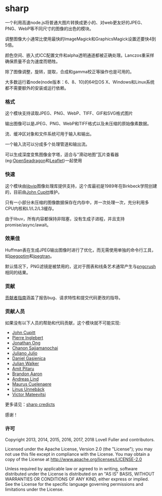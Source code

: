 # sharp

一个利用高速node.js将普通大图片转换成更小的、对web更友好的JPEG、PNG、WebP等不同尺寸的图像的出色的模块。

调整图像大小通常比使用最快的ImageMagick和GraphicsMagick设置还要快4到5倍。

颜色空间、嵌入式ICC配置文件和alpha透明通道都被正确处理。Lanczos重采样确保质量不会为速度而牺牲。

除了图像调整，旋转，提取，合成和gamma校正等操作也是可用的。

大多数运行着node(node版本：6、8、10)的64位OS X、Windows和Linux系统都不需要额外的安装或运行依赖。

### 格式

这个模块支持读取JPEG、PNG、WebP、TIFF、GIF和SVG格式图片 

输出图像可以是JPEG、PNG、WebP和TIFF格式以及未压缩的原始像素数据。

流、缓冲区对象和文件系统可用于输入和输出。

一个输入流可以分成多个处理管道和输出流。

可以生成深度变焦图像金字塔，适合与“滑动地图”瓦片查看器(eg:[OpenSeadragon](https://github.com/openseadragon/openseadragon)和[Leaflet](https://github.com/turban/Leaflet.Zoomify))一起使用

### 快速

这个模块由[libvip](https://github.com/libvips/libvips)图像处理库提供支持，这个库最初是1989年在Birkbeck学院创建的，目前由[John Cupitt](https://github.com/jcupitt)维护。

只有一小部分未压缩的图像数据保存在内存中，并一次处理一次，充分利用多CPU内核和L1/L2/L3缓存。

由于libuv，所有内容都保持非阻塞，没有生成子进程，并且支持promise/async/await。

### 效果佳

Huffman表在生成JPEG输出图像时进行了优化，而无需使用单独的命令行工具，如[jpegoptim](https://github.com/tjko/jpegoptim)和[jpegtran](http://jpegclub.org/jpegtran/)。

默认情况下，PNG滤镜是被禁用的，这对于图表和线条艺术通常产生与[pngcrush](https://pmt.sourceforge.io/pngcrush/)相同的结果。

### 贡献

[贡献者指南](https://github.com/lovell/sharp/blob/master/CONTRIBUTING.md)涵盖了报告bug、请求特性和提交代码更改的指导。


### 贡献人员

如果没有以下人员的帮助和代码贡献，这个模块就不可能实现:

* [John Cupitt](https://github.com/jcupitt)
* [Pierre Inglebert](https://github.com/pierreinglebert)
* [Jonathan Ong](https://github.com/jonathanong)
* [Chanon Sajjamanochai](https://github.com/chanon)
* [Juliano Julio](https://github.com/julianojulio)
* [Daniel Gasienica](https://github.com/gasi)
* [Julian Walker](https://github.com/julianwa)
* [Amit Pitaru](https://github.com/apitaru)
* [Brandon Aaron](https://github.com/brandonaaron)
* [Andreas Lind](https://github.com/papandreou)
* [Maurus Cuelenaere](https://github.com/mcuelenaere)
* [Linus Unnebäck](https://github.com/LinusU)
* [Victor Mateevitsi](https://github.com/mvictoras)

更多请见：[sharp credicts](http://sharp.pixelplumbing.com/en/stable/#credits)

感谢！

### 许可

Copyright 2013, 2014, 2015, 2016, 2017, 2018 Lovell Fuller and contributors.

Licensed under the Apache License, Version 2.0 (the "License"); you may not use this file except in compliance with the License. You may obtain a copy of the License at http://www.apache.org/licenses/LICENSE-2.0

Unless required by applicable law or agreed to in writing, software distributed under the License is distributed on an "AS IS" BASIS, WITHOUT WARRANTIES OR CONDITIONS OF ANY KIND, either express or implied. See the License for the specific language governing permissions and limitations under the License.



